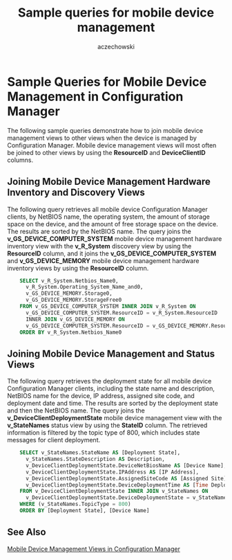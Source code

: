 ﻿---
title: Sample queries for mobile device management
titleSuffix: Configuration Manager
description: Sample queries that show how to join mobile device management views to other views when the device is managed by Configuration Manager.
ms.date: 04/30/2019
ms.prod: configuration-manager
ms.technology: configmgr-other #app client compliance hybrid osd protect sum
ms.topic: conceptual
ms.collection: M365-identity-device-management
ms.assetid: 03f6d6c0-6ef3-4de9-9ae4-a3ad8142ac57
author: aczechowski
ms.author: aaroncz
manager: dougeby
---

# Sample Queries for Mobile Device Management in Configuration Manager

The following sample queries demonstrate how to join mobile device management views to other views when the device is managed by Configuration Manager. Mobile device management views will most often be joined to other views by using the **ResourceID** and **DeviceClientID** columns.

## Joining Mobile Device Management Hardware Inventory and Discovery Views

The following query retrieves all mobile device Configuration Manager clients, by NetBIOS name, the operating system, the amount of storage space on the device, and the amount of free storage space on the device. The results are sorted by the NetBIOS name. The query joins the **v_GS_DEVICE_COMPUTER_SYSTEM** mobile device management hardware inventory view with the **v_R_System** discovery view by using the **ResourceID** column, and it joins the **v_GS_DEVICE_COMPUTER_SYSTEM** and **v_GS_DEVICE_MEMORY** mobile device management hardware inventory views by using the **ResourceID** column.

```sql
    SELECT v_R_System.Netbios_Name0, 
      v_R_System.Operating_System_Name_and0, 
      v_GS_DEVICE_MEMORY.Storage0, 
      v_GS_DEVICE_MEMORY.StorageFree0 
    FROM v_GS_DEVICE_COMPUTER_SYSTEM INNER JOIN v_R_System ON 
      v_GS_DEVICE_COMPUTER_SYSTEM.ResourceID = v_R_System.ResourceID 
      INNER JOIN v_GS_DEVICE_MEMORY ON 
      v_GS_DEVICE_COMPUTER_SYSTEM.ResourceID = v_GS_DEVICE_MEMORY.ResourceID 
    ORDER BY v_R_System.Netbios_Name0 
```

## Joining Mobile Device Management and Status Views

The following query retrieves the deployment state for all mobile device Configuration Manager clients, including the state name and description, NetBIOS name for the device, IP address, assigned site code, and deployment date and time. The results are sorted by the deployment state and then the NetBIOS name. The query joins the **v_DeviceClientDeploymentState** mobile device management view with the **v_StateNames** status view by using the **StateID** column. The retrieved information is filtered by the topic type of 800, which includes state messages for client deployment.

```sql
    SELECT v_StateNames.StateName AS [Deployment State], 
      v_StateNames.StateDescription AS Description, 
      v_DeviceClientDeploymentState.DeviceNetBiosName AS [Device Name], 
      v_DeviceClientDeploymentState.IPAddress AS [IP Address], 
      v_DeviceClientDeploymentState.AssignedSiteCode AS [Assigned Site], 
      v_DeviceClientDeploymentState.DeviceDeploymentTime AS [Time Deployed] 
    FROM v_DeviceClientDeploymentState INNER JOIN v_StateNames ON 
      v_DeviceClientDeploymentState.DeviceDeploymentState = v_StateNames.StateID 
    WHERE (v_StateNames.TopicType = 800) 
    ORDER BY [Deployment State], [Device Name] 
```

## See Also

[Mobile Device Management Views in Configuration Manager](mobile-device-management-views-configuration-manager.md)